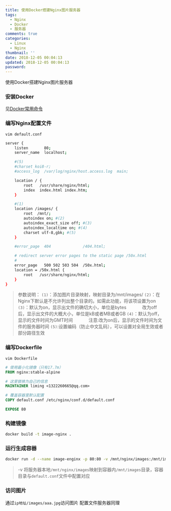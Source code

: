 ```yaml
---
title: 使用Docker搭建Nginx图片服务器
tags:
  - Nginx
  - Docker
  - 服务器
comments: true
categories:
  - Linux
  - Nginx
thumbnail: ''
date: 2018-12-05 00:04:13
updated: 2018-12-05 00:04:13
password:
---
```

使用Docker搭建Nginx图片服务器
<!-- more -->
### 安装Docker
见[Docker常用命令](http://blog.cyanide.top/2018/09/18/Docker%E6%9B%BF%E6%8D%A2%E9%95%9C%E5%83%8F%E6%BA%90%E4%B8%8E%E5%B8%B8%E7%94%A8%E5%91%BD%E4%BB%A4/)
### 编写Nginx配置文件
`vim default.conf`
```bash
server {
    listen       80;
    server_name  localhost;

    #(5)
    #charset koi8-r;
    #access_log  /var/log/nginx/host.access.log  main;

    location / {
        root   /usr/share/nginx/html;
        index  index.html index.htm;
    }

    #(1)
    location /images/ {
        root  /mnt/;
        autoindex on; #(2)
        autoindex_exact_size off; #(3)
        autoindex_localtime on; #(4)
        charset utf-8,gbk; #(5)
    }

    #error_page  404              /404.html;

    # redirect server error pages to the static page /50x.html
    #
    error_page   500 502 503 504  /50x.html;
    location = /50x.html {
        root   /usr/share/nginx/html;
    }
}
```

> 参数说明：
> `(1)`：添加图片目录映射，映射目录为/mnt/images/
> `(2)`：在Nginx下默认是不允许列出整个目录的。如需此功能，将该项设置为on
> `(3)`：默认为on，显示出文件的确切大小，单位是bytes
&emsp;&emsp;&emsp; 改为off后，显示出文件的大概大小，单位是kB或者MB或者GB
> `(4)`：默认为off，显示的文件时间为GMT时间
&emsp;&emsp;&emsp; 注意:改为on后，显示的文件时间为文件的服务器时间
> `(5)`:设置编码（防止中文乱码），可以设置对全局生效或者部分路径生效

### 编写Dockerfile
`vim Dockerfile`
```dockerfile
# 使用最小化镜像（只有17.7m）
FROM nginx:stable-alpine

# 这里替换为自己的信息
MAINTAINER liming <1322260665@qq.com>

# 覆盖容器里默认配置
COPY default.conf /etc/nginx/conf.d/default.conf

EXPOSE 80
```
### 构建镜像
```bash
docker build -t image-nginx .
```
### 运行生成容器
```bash
docker run -d --name image-enginx -p 80:80 -v /mnt/nginx/images:/mnt/images image-nginx
```
> -v 将服务器本地`/mnt/nginx/images`映射到容器内`/mnt/images`目录，容器目录与`default.conf`文件中配置对应
### 访问图片
通过`ip地址/images/aaa.jpg`访问图片
配置文件服务器同理